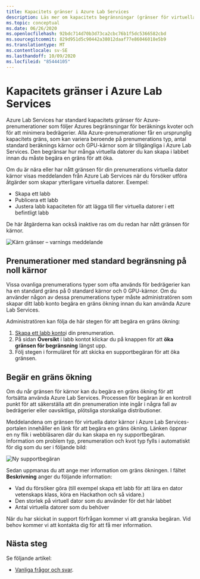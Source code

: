 ```yaml
---
title: Kapacitets gränser i Azure Lab Services
description: Läs mer om kapacitets begränsningar (gränser för virtuella datorer) i Azure Lab Services.
ms.topic: conceptual
ms.date: 06/26/2020
ms.openlocfilehash: 92bdc714d70b3d73ca2cbc76b1f5dc5366582cbd
ms.sourcegitcommit: 829d951d5c90442a38012daaf77e86046018e5b9
ms.translationtype: MT
ms.contentlocale: sv-SE
ms.lasthandoff: 10/09/2020
ms.locfileid: "85444105"
---
```

# <a name="capacity-limits-in-azure-lab-services"></a>Kapacitets gränser i Azure Lab Services
Azure Lab Services har standard kapacitets gränser för Azure-prenumerationer som följer Azures begränsningar för beräknings kvoter och för att minimera bedrägerier. Alla Azure-prenumerationer får en ursprunglig kapacitets gräns, som kan variera beroende på prenumerations typ, antal standard beräknings kärnor och GPU-kärnor som är tillgängliga i Azure Lab Services. Den begränsar hur många virtuella datorer du kan skapa i labbet innan du måste begära en gräns för att öka.  

Om du är nära eller har nått gränsen för din prenumerations virtuella dator kärnor visas meddelanden från Azure Lab Services när du försöker utföra åtgärder som skapar ytterligare virtuella datorer. Exempel: 

- Skapa ett labb
- Publicera ett labb
- Justera labb kapaciteten för att lägga till fler virtuella datorer i ett befintligt labb

De här åtgärderna kan också inaktive ras om du redan har nått gränsen för kärnor. 

![Kärn gränser – varnings meddelande](./media/capacity-limits/warning-message.png)

## <a name="subscriptions-with-default-limit-of-zero-cores"></a>Prenumerationer med standard begränsning på noll kärnor
Vissa ovanliga prenumerations typer som ofta används för bedrägerier kan ha en standard gräns på 0 standard kärnor och 0 GPU-kärnor. Om du använder någon av dessa prenumerations typer måste administratören som skapar ditt labb konto begära en gräns ökning innan du kan använda Azure Lab Services. 

Administratören kan följa de här stegen för att begära en gräns ökning:  

1.  [Skapa ett labb konto](tutorial-setup-lab-account.md)i din prenumeration.
2.  På sidan **Översikt** i labb kontot klickar du på knappen för att **öka gränsen för begränsning** längst upp. 
3.  Följ stegen i formuläret för att skicka en supportbegäran för att öka gränsen.

## <a name="request-a-limit-increase"></a>Begär en gräns ökning
Om du når gränsen för kärnor kan du begära en gräns ökning för att fortsätta använda Azure Lab Services. Processen för begäran är en kontroll punkt för att säkerställa att din prenumeration inte ingår i några fall av bedrägerier eller oavsiktliga, plötsliga storskaliga distributioner.

Meddelandena om gränsen för virtuella dator kärnor i Azure Lab Services-portalen innehåller en länk för att begära en gräns ökning. Länken öppnar en ny flik i webbläsaren där du kan skapa en ny supportbegäran. Information om problem typ, prenumeration och kvot typ fylls i automatiskt för dig som du ser i följande bild: 

![Ny supportbegäran](./media/capacity-limits/new-support-request.png)


Sedan uppmanas du att ange mer information om gräns ökningen. I fältet **Beskrivning** anger du följande information:

- Vad du försöker göra (till exempel skapa ett labb för att lära en dator vetenskaps klass, köra en Hackathon och så vidare.)
- Den storlek på virtuell dator som du använder för det här labbet
- Antal virtuella datorer som du behöver

När du har skickat in support förfrågan kommer vi att granska begäran. Vid behov kommer vi att kontakta dig för att få mer information. 

## <a name="next-steps"></a>Nästa steg
Se följande artikel:
- [Vanliga frågor och svar](classroom-labs-faq.md).